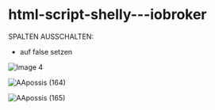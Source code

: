 # html-script-shelly---iobroker

SPALTEN AUSSCHALTEN:
- auf false setzen

![Image 4](https://user-images.githubusercontent.com/18462890/147880162-338457de-179f-40d7-b47e-192a3748a1d9.png)




![AApossis (164)](https://user-images.githubusercontent.com/18462890/147856973-42103972-51b6-478b-835e-b62837b6c03c.gif)



![AApossis (165)](https://user-images.githubusercontent.com/18462890/147857006-f4d76305-e848-47bd-a81d-f4f5fe66518d.gif)
